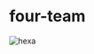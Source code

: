 # four-team

![hexa](https://user-images.githubusercontent.com/88864456/133198600-1aac2164-16a5-4024-b415-774202b3a422.png)
